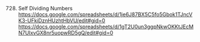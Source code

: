 728. Self Dividing Numbers
https://docs.google.com/spreadsheets/d/1je6J87BX5C5fo5Gbok1TJncVK3-UFkiDznHUzhtHbVU/edit#gid=0
https://docs.google.com/spreadsheets/d/1gT2U0un3ggpNkwOKKtJEcMN7UIxvGX8nr5uopwRD5gQ/edit#gid=0